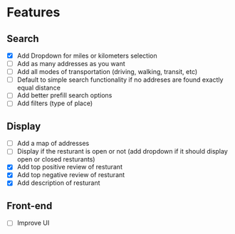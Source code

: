 # Features

## Search
- [X] Add Dropdown for miles or kilometers selection
- [ ] Add as many addresses as you want
- [ ] Add all modes of transportation (driving, walking, transit, etc)
- [ ] Default to simple search functionality if no addreses are found exactly equal distance
- [ ] Add better prefill search options
- [ ] Add filters (type of place)

## Display
- [ ] Add a map of addresses
- [ ] Display if the resturant is open or not (add dropdown if it should display open or closed resturants)
- [X] Add top positive review of resturant
- [X] Add top negative review of resturant
- [X] Add description of resturant

## Front-end
- [ ] Improve UI